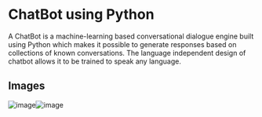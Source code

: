 # ChatBot using Python 
A ChatBot is a machine-learning based conversational dialogue engine built using Python which makes it possible to generate responses based on collections of known conversations. The language independent design of chatbot allows it to be trained to speak any language.

## Images
![image](https://user-images.githubusercontent.com/93142399/155869510-4339929d-cdaf-4224-96de-bb0ca85b020c.png)![image](https://user-images.githubusercontent.com/93142399/155869547-6c66f5a8-05a7-487d-a00e-6ed0f86a7959.png)


